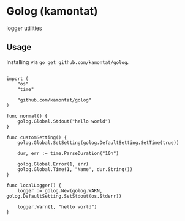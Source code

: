 # Golog (kamontat)

logger utilities

## Usage

Installing via `go get github.com/kamontat/golog`.

```golang

import (
	"os"
	"time"

	"github.com/kamontat/golog"
)

func normal() {
	golog.Global.Stdout("hello world")
}

func customSetting() {
	golog.Global.SetSetting(golog.DefaultSetting.SetTime(true))

	dur, err := time.ParseDuration("10h")

	golog.Global.Error(1, err)
	golog.Global.Time(1, "Name", dur.String())
}

func localLogger() {
	logger := golog.New(golog.WARN, golog.DefaultSetting.SetStdout(os.Stderr))

	logger.Warn(1, "hello world")
}

```